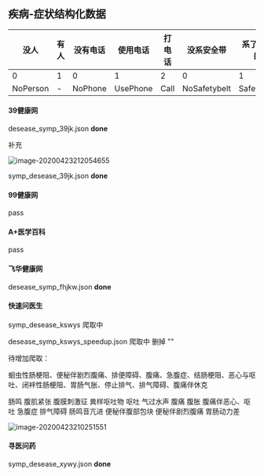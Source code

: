 ## 疾病-症状结构化数据



| 没人     | 有人 | 没有电话 | 使用电话 | 打电话 | 没系安全带   | 系了安全的 | 没抽烟  | 抽烟  |
| -------- | ---- | -------- | -------- | ------ | ------------ | ---------- | ------- | ----- |
| 0        | 1    | 0        | 1        | 2      | 0            | 1          | 0       | 1     |
| NoPerson | -    | NoPhone  | UsePhone | Call   | NoSafetybelt | Safetybelt | NoSmoke | Smoke |



#### 39健康网

desease_symp_39jk.json  **done**

补充

![image-20200423212054655](image-20200423212054655.png)



symp_desease_39jk.json  **done**

#### 99健康网

pass

#### A+医学百科 

pass

#### 飞华健康网 

desease_symp_fhjkw.json  **done**

#### 快速问医生

symp_desease_kswys  爬取中

desease_symp_kswys_speedup.json  爬取中  删掉 ""

待增加爬取：

蛔虫性肠梗阻、便秘伴剧烈腹痛、排便障碍、腹痛、急腹症、结肠梗阻、恶心与呕吐、闭袢性肠梗阻、胃肠气胀、停止排气、排气障碍、腹痛伴休克

肠鸣 腹肌紧张 腹膜刺激征 粪样呕吐物 呕吐 气过水声 腹痛 腹胀 腹痛伴恶心、呕吐 急腹症 排气障碍 肠鸣音亢进 便秘伴腹部包块 便秘伴剧烈腹痛 胃肠动力差

![image-20200423210251551](image-20200423210251551.png)



#### 寻医问药 

symp_desease_xywy.json **done**

